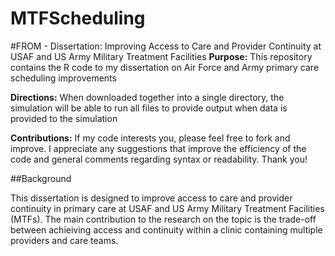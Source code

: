 # MTFScheduling
#FROM - Dissertation: Improving Access to Care and Provider Continuity at USAF and US Army Military Treatment Facilities
**Purpose:** This repository contains the R code to my dissertation on Air Force and Army primary care scheduling improvements

**Directions:** When downloaded together into a single directory, the simulation will be able to run all files to provide output when data is provided to the simulation

**Contributions:** If my code interests you, please feel free to fork and improve. I appreciate any suggestions that improve the efficiency of the code and general comments regarding syntax or readability. Thank you!

##Background

This dissertation is designed to improve access to care and provider continuity in primary care at USAF and US Army Military Treatment Facilities (MTFs). The main contribution to the research on the topic is the trade-off between achieiving access and continuity within a clinic containing multiple providers and care teams.
